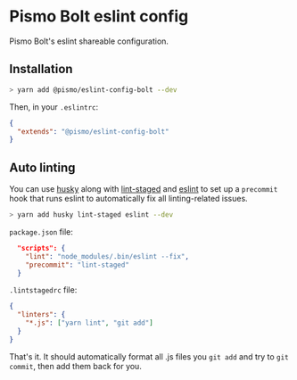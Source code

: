 # Pismo Bolt eslint config
Pismo Bolt's eslint shareable configuration.

## Installation

```sh
> yarn add @pismo/eslint-config-bolt --dev
```

Then, in your `.eslintrc`:

```json
{
  "extends": "@pismo/eslint-config-bolt"
}
```

## Auto linting

You can use [husky](https://github.com/typicode/husky) along with [lint-staged](https://github.com/okonet/lint-staged) and [eslint](https://github.com/eslint/eslint) to set up a `precommit` hook that runs eslint to automatically fix all linting-related issues.

```sh
> yarn add husky lint-staged eslint --dev
```

`package.json` file:
```json
  "scripts": {
    "lint": "node_modules/.bin/eslint --fix",
    "precommit": "lint-staged"
  }
```

`.lintstagedrc` file:
```json
{
  "linters": {
    "*.js": ["yarn lint", "git add"]
  }
}
```

That's it. It should automatically format all .js files you `git add` and try to `git commit`, then add them back for you.
